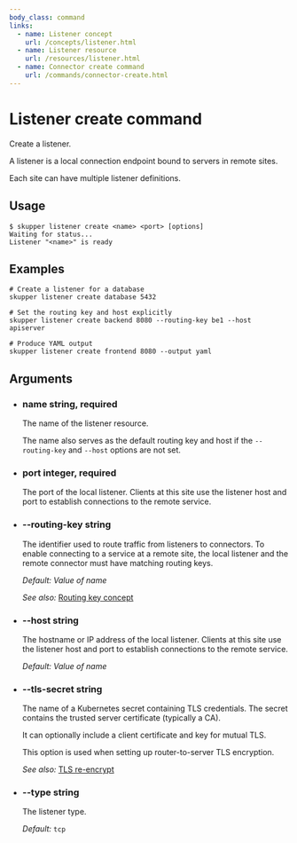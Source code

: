 ```yaml
---
body_class: command
links:
  - name: Listener concept
    url: /concepts/listener.html
  - name: Listener resource
    url: /resources/listener.html
  - name: Connector create command
    url: /commands/connector-create.html
---
```


# Listener create command

<section>

Create a listener.

A listener is a local connection endpoint bound to servers
in remote sites.

Each site can have multiple listener definitions.

</section>

<section>

## Usage

~~~ shell
$ skupper listener create <name> <port> [options]
Waiting for status...
Listener "<name>" is ready
~~~

</section>

<section>

## Examples

~~~
# Create a listener for a database
skupper listener create database 5432

# Set the routing key and host explicitly
skupper listener create backend 8080 --routing-key be1 --host apiserver

# Produce YAML output
skupper listener create frontend 8080 --output yaml
~~~

</section>

<section>

## Arguments

- <h3 id="name">name <span class="argument-info">string, required</span></h3>

  The name of the listener resource.
  
  The name also serves as the default routing key and host
  if the `--routing-key` and `--host` options are not set.

- <h3 id="port">port <span class="argument-info">integer, required</span></h3>

  The port of the local listener.  Clients at this site use
  the listener host and port to establish connections to
  the remote service.

- <h3 id="--routing-key">--routing-key <span class="argument-info">string</span></h3>

  The identifier used to route traffic from listeners to
  connectors.  To enable connecting to a service at a
  remote site, the local listener and the remote connector
  must have matching routing keys.

  _Default:_ _Value of name_

  _See also:_ [Routing key concept]({{site_prefix}}/concepts/routing-key.html)

- <h3 id="--host">--host <span class="argument-info">string</span></h3>

  The hostname or IP address of the local listener.  Clients
  at this site use the listener host and port to
  establish connections to the remote service.

  _Default:_ _Value of name_

- <h3 id="--tls-secret">--tls-secret <span class="argument-info">string</span></h3>

  The name of a Kubernetes secret containing TLS
  credentials.  The secret contains the trusted server
  certificate (typically a CA).
  
  It can optionally include a client certificate and key for
  mutual TLS.
  
  This option is used when setting up router-to-server TLS
  encryption.

  _See also:_ [TLS re-encrypt]({{site_prefix}})

- <h3 id="--type">--type <span class="argument-info">string</span></h3>

  The listener type.

  _Default:_ `tcp`

</section>
